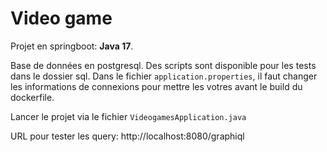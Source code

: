 # Video game

Projet en springboot:
**Java 17**.

Base de données en postgresql. Des scripts sont disponible pour les tests dans le dossier sql.
Dans le fichier `application.properties`, il faut changer les informations de connexions pour mettre les votres avant le
build du dockerfile.


Lancer le projet via le fichier `VideogamesApplication.java`

URL pour tester les query: http://localhost:8080/graphiql
